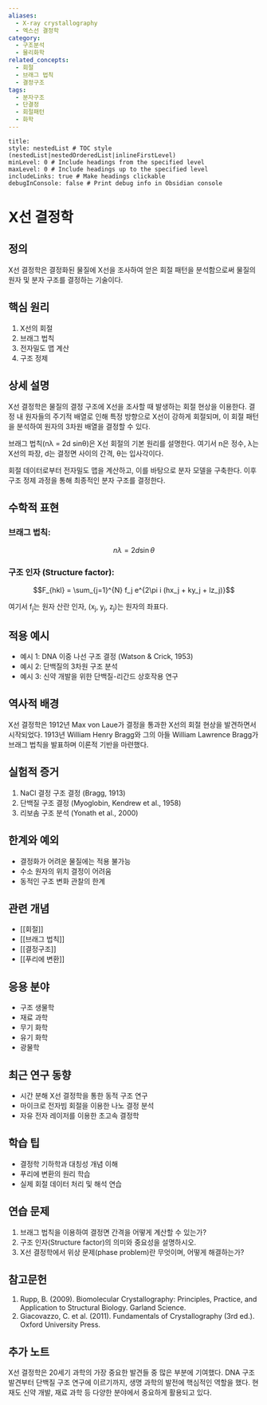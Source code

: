 ```yaml
---
aliases:
  - X-ray crystallography
  - 엑스선 결정학
category:
  - 구조분석
  - 물리화학
related_concepts:
  - 회절
  - 브래그 법칙
  - 결정구조
tags:
  - 분자구조
  - 단결정
  - 회절패턴
  - 화학
---
```


```table-of-contents
title: 
style: nestedList # TOC style (nestedList|nestedOrderedList|inlineFirstLevel)
minLevel: 0 # Include headings from the specified level
maxLevel: 0 # Include headings up to the specified level
includeLinks: true # Make headings clickable
debugInConsole: false # Print debug info in Obsidian console
```
# X선 결정학

## 정의
X선 결정학은 결정화된 물질에 X선을 조사하여 얻은 회절 패턴을 분석함으로써 물질의 원자 및 분자 구조를 결정하는 기술이다.

## 핵심 원리
1. X선의 회절
2. 브래그 법칙
3. 전자밀도 맵 계산
4. 구조 정제

## 상세 설명
X선 결정학은 물질의 결정 구조에 X선을 조사할 때 발생하는 회절 현상을 이용한다. 결정 내 원자들의 주기적 배열로 인해 특정 방향으로 X선이 강하게 회절되며, 이 회절 패턴을 분석하여 원자의 3차원 배열을 결정할 수 있다.

브래그 법칙(nλ = 2d sinθ)은 X선 회절의 기본 원리를 설명한다. 여기서 n은 정수, λ는 X선의 파장, d는 결정면 사이의 간격, θ는 입사각이다.

회절 데이터로부터 전자밀도 맵을 계산하고, 이를 바탕으로 분자 모델을 구축한다. 이후 구조 정제 과정을 통해 최종적인 분자 구조를 결정한다.

## 수학적 표현
### 브래그 법칙:
$$n\lambda = 2d \sin\theta$$

### 구조 인자 (Structure factor):
$$F_{hkl} = \sum_{j=1}^{N} f_j e^{2\pi i (hx_j + ky_j + lz_j)}$$

여기서 f<sub>j</sub>는 원자 산란 인자, (x<sub>j</sub>, y<sub>j</sub>, z<sub>j</sub>)는 원자의 좌표다.

## 적용 예시
- 예시 1: DNA 이중 나선 구조 결정 (Watson & Crick, 1953)
- 예시 2: 단백질의 3차원 구조 분석
- 예시 3: 신약 개발을 위한 단백질-리간드 상호작용 연구

## 역사적 배경
X선 결정학은 1912년 Max von Laue가 결정을 통과한 X선의 회절 현상을 발견하면서 시작되었다. 1913년 William Henry Bragg와 그의 아들 William Lawrence Bragg가 브래그 법칙을 발표하며 이론적 기반을 마련했다.

## 실험적 증거
1. NaCl 결정 구조 결정 (Bragg, 1913)
2. 단백질 구조 결정 (Myoglobin, Kendrew et al., 1958)
3. 리보솜 구조 분석 (Yonath et al., 2000)

## 한계와 예외
- 결정화가 어려운 물질에는 적용 불가능
- 수소 원자의 위치 결정이 어려움
- 동적인 구조 변화 관찰의 한계

## 관련 개념
- [[회절]]
- [[브래그 법칙]]
- [[결정구조]]
- [[푸리에 변환]]

## 응용 분야
- 구조 생물학
- 재료 과학
- 무기 화학
- 유기 화학
- 광물학

## 최근 연구 동향
- 시간 분해 X선 결정학을 통한 동적 구조 연구
- 마이크로 전자빔 회절을 이용한 나노 결정 분석
- 자유 전자 레이저를 이용한 초고속 결정학

## 학습 팁
- 결정학 기하학과 대칭성 개념 이해
- 푸리에 변환의 원리 학습
- 실제 회절 데이터 처리 및 해석 연습

## 연습 문제
1. 브래그 법칙을 이용하여 결정면 간격을 어떻게 계산할 수 있는가?
2. 구조 인자(Structure factor)의 의미와 중요성을 설명하시오.
3. X선 결정학에서 위상 문제(phase problem)란 무엇이며, 어떻게 해결하는가?

## 참고문헌
1. Rupp, B. (2009). Biomolecular Crystallography: Principles, Practice, and Application to Structural Biology. Garland Science.
2. Giacovazzo, C. et al. (2011). Fundamentals of Crystallography (3rd ed.). Oxford University Press.

## 추가 노트
X선 결정학은 20세기 과학의 가장 중요한 발견들 중 많은 부분에 기여했다. DNA 구조 발견부터 단백질 구조 연구에 이르기까지, 생명 과학의 발전에 핵심적인 역할을 했다. 현재도 신약 개발, 재료 과학 등 다양한 분야에서 중요하게 활용되고 있다.